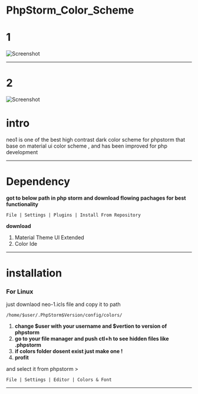 # PhpStorm_Color_Scheme


# 1
![Screenshot](http://uupload.ir/files/qyza_neo1.png)

---

# 2
![Screenshot](http://uupload.ir/files/cczy_neo2.png)

# intro

neo1 is one of the best high contrast dark color scheme for phpstorm
that base on material ui color scheme , and has been improved for php development

---
# Dependency

**got to below path in php storm and download flowing pachages for best functionality**

```
File | Settings | Plugins | Install From Repository
```
**download** 

1. Material Theme UI Extended
2. Color Ide

---
# installation


### For Linux

just downlaod neo-1.icls file and copy it to path 


```
/home/$user/.PhpStorm$Version/config/colors/
```

1. **change $user with your username and $vertion to version of phpstorm**
2. **go to your file manager and push ctl+h to see hidden files like .phpstorm**
3. **if colors folder dosent exist just make one !**
4. **profit**


and select it from phpstorm >

```
File | Settings | Editor | Colors & Font
```

---
